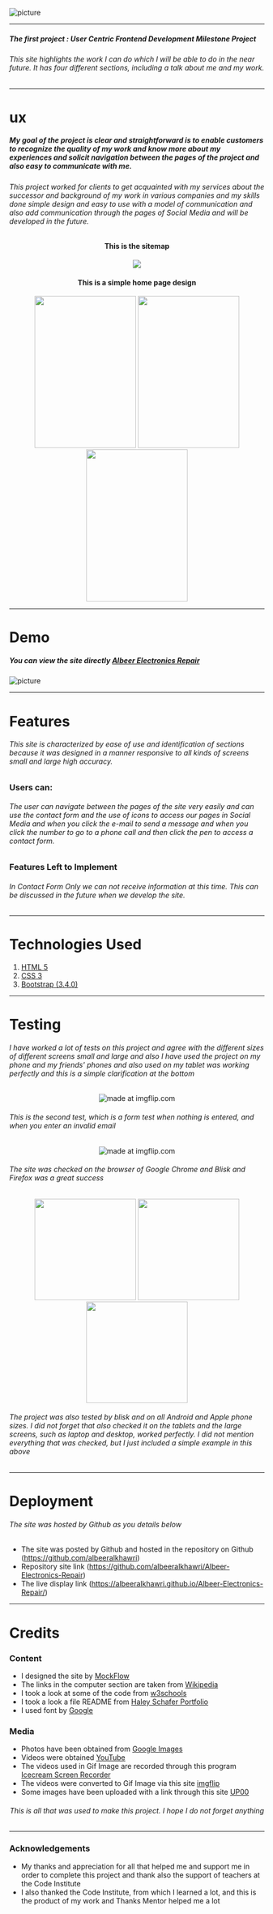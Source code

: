 ![picture](https://www.up-00.com/i/00134/qtcfrg9blot3.png)
***
##### *The first project : User Centric Frontend Development Milestone Project* 

###### This site highlights the work I can do which I will be able to do in the near future. It has four different sections, including a talk about me and my work.
***
# ux

##### My goal of the project is clear and straightforward is to enable customers to recognize the quality of my work and know more about my experiences and solicit navigation between the pages of the project and also easy to communicate with me.


###### This project worked for clients to get acquainted with my services about the successor and background of my work in various companies and my skills done simple design and easy to use with a model of communication and also add communication through the pages of Social Media and will be developed in the future.

#### <p align="center">This is the sitemap</p>
<p align="center">
<img src="https://www.up-00.com/i/00135/1z67fhay8389.png"></p>

#### <p align="center">This is a simple home page design</p>
<p align="center">
  <img width="200" height="300"src="https://www.up-00.com/i/00135/xv3mcuwyxkcx.jpg">
  <img width="200" height="300"src="https://www.up-00.com/i/00135/1ky20b1oo2x2.jpg">
  <img width="200" height="300"src="https://www.up-00.com/i/00135/kchivo5gs1pl.jpg">
</p>

***
# Demo

##### You can view the site directly <a href="https://albeeralkhawri.github.io/Albeer-Electronics-Repair">Albeer Electronics Repair</a>

![picture](https://www.up-00.com/i/00135/zry0lmt7ktw7.png)
***
# Features

###### *This site is characterized by ease of use and identification of sections because it was designed in a manner responsive to all kinds of screens small and large high accuracy.*

### Users can: 
###### *The user can navigate between the pages of the site very easily and can use the contact form and the use of icons to access our pages in Social Media and when you click the e-mail to send a message and when you click the number to go to a phone call and then click the pen to access a contact form.*

### Features Left to Implement

###### *In Contact Form Only we can not receive information at this time. This can be discussed in the future when we develop the site.*
***
# Technologies Used
1. <a href="https://en.wikipedia.org/wiki/HTML5">HTML 5</a>
2. <a href="https://en.wikipedia.org/wiki/Cascading_Style_Sheets#CSS_3">CSS 3</a>
3. <a href="https://blog.getbootstrap.com/2018/12/13/bootstrap-3-4-0/">Bootstrap (3.4.0)</a>
***

# Testing

###### I have worked a lot of tests on this project and agree with the different sizes of different screens small and large and also I have used the project on my phone and my friends' phones and also used on my tablet was working perfectly and this is a simple clarification at the bottom

<p align="center" href="https://imgflip.com/gif/34viqn"><img src="https://www.up-00.com/i/00135/68rzilkjdey8.gif" title="made at imgflip.com"/></p>

###### This is the second test, which is a form test when nothing is entered, and when you enter an invalid email

<p align="center" href="https://imgflip.com/gif/34vwkx"><img src="https://i.imgflip.com/34vwkx.gif" title="made at imgflip.com"/></p>

###### The site was checked on the browser of Google Chrome and Blisk and  Firefox was a great success

<p align="center">
  <img width="200" src="https://www.up-00.com/i/00135/ohdxgr91b7hi.gif">
  <img width="200" src="https://www.up-00.com/i/00135/s869rk5oy1h4.gif">
  <img width="200" src="https://www.up-00.com/i/00135/oo8shr0048ci.gif">
</p>

###### The project was also tested by blisk and on all Android and Apple phone sizes. I did not forget that also checked it on the tablets and the large screens, such as laptop and desktop, worked perfectly. I did not mention everything that was checked, but I just included a simple example in this above
***
# Deployment

###### The site was hosted by Github as you details below

- The site was posted by Github and hosted in the repository on Github (https://github.com/albeeralkhawri)
- Repository site link (https://github.com/albeeralkhawri/Albeer-Electronics-Repair)
- The live display link (https://albeeralkhawri.github.io/Albeer-Electronics-Repair/)

***

# Credits
### Content

- I designed the site by <a href="https://www.mockflow.com/">MockFlow</a>
- The links in the computer section are taken from <a href="https://www.wikipedia.org/">Wikipedia</a>
- I took a look at some of the code from <a href="https://www.w3schools.com/">w3schools</a>
- I took a look a file README from <a href="https://github.com/Code-Institute-Solutions/StudentExampleProjectGradeFive">Haley Schafer Portfolio</a>
- I used font by <a href="https://fonts.googleapis.com/css?family=Indie+Flower">Google</a>

### Media

- Photos have been obtained from <a href="https://www.google.ie/imghp?hl=ar&tab=wi&authuser=0&ogbl">Google Images</a>
- Videos were obtained <a href="https://www.youtube.com/">YouTube</a>
- The videos used in Gif Image are recorded through this program <a href="https://icecreamapps.com/Screen-Recorder/">Icecream Screen Recorder</a>
- The videos were converted to Gif Image via this site <a href="https://imgflip.com/">imgflip</a>
- Some images have been uploaded with a link through this site <a href="https://www.up-00.com/">UP00</a>
###### *<p align="center"> This is all that was used to make this project. I hope I do not forget anything </p>*
***

### Acknowledgements

- My thanks and appreciation for all that helped me and support me in order to complete this project and thank also the support of teachers at the Code Institute
- I also thanked the Code Institute, from which I learned a lot, and this is the product of my work and Thanks Mentor helped me a lot
